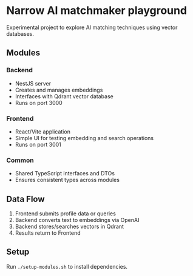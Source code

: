 # Narrow AI matchmaker playground

Experimental project to explore AI matching techniques using vector databases.

## Modules

### Backend
- NestJS server
- Creates and manages embeddings
- Interfaces with Qdrant vector database
- Runs on port 3000

### Frontend
- React/Vite application
- Simple UI for testing embedding and search operations
- Runs on port 3001

### Common
- Shared TypeScript interfaces and DTOs
- Ensures consistent types across modules

## Data Flow

1. Frontend submits profile data or queries
2. Backend converts text to embeddings via OpenAI
3. Backend stores/searches vectors in Qdrant
4. Results return to Frontend

## Setup

Run `./setup-modules.sh` to install dependencies. 